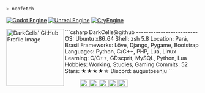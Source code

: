 ```zsh
> neofetch
```
[![Godot Engine](https://img.shields.io/badge/Godot%20Engine-Community%20Member-brightgreen)](https://godotengine.org)
[![Unreal Engine](https://img.shields.io/badge/Unreal%20Engine-Developer-blue)](https://www.unrealengine.com)
[![CryEngine](https://img.shields.io/badge/CryEngine-Contributor-orange)](https://www.cryengine.com)


<img align="left" src="https://github.com/DarkCells.png" alt="DarkCells' GitHub Profile Image" width="150" height="150">
```csharp
DarkCells@github
-------------------------
OS: Ubuntu x86_64
Shell: zsh 5.8
Location: Pará, Brasil
Frameworks: Löve, Django, Pygame, Bootstrap
Languages: Python, C/C++,
           PHP, Lua, Linux
Learning: C/C++, GDscprit, MySQL,
          Python, Lua
Hobbies: Working, Studies, Gaming
Commits: 52
Stars: ★★★★☆
Discord: augustosenju
```
<p align="left">
  &nbsp; &nbsp; &nbsp; &nbsp; &nbsp;
  <img alt="#00ff00" src="https://via.placeholder.com/15/00ff00/000000?text=+" width="25" height="20" /><img alt="#00ff00" src="https://via.placeholder.com/15/00ff00/000000?text=+" width="25" height="20" /><img alt="#00ff00" src="https://via.placeholder.com/15/00ff00/000000?text=+" width="25" height="20" /><img alt="#00ff00" src="https://via.placeholder.com/15/00ff00/000000?text=+" width="25" height="20" /><img alt="#00ff00" src="https://via.placeholder.com/15/00ff00/000000?text=+" width="25" height="20" />
</p>
